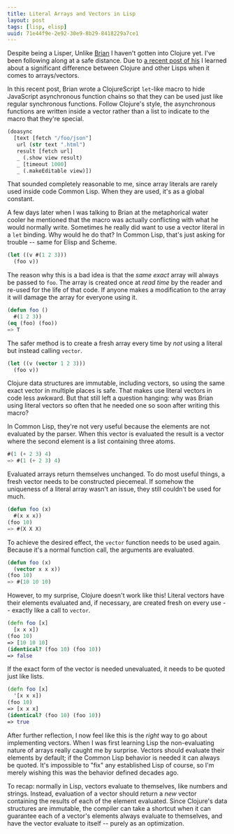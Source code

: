 ```yaml
---
title: Literal Arrays and Vectors in Lisp
layout: post
tags: [lisp, elisp]
uuid: 71e44f9e-2e92-30e9-8b29-8418229a7ce1
---
```


Despite being a Lisper, Unlike [Brian](http://www.50ply.com/) I
haven't gotten into Clojure yet. I've been following along at a safe
distance. Due to
[a recent post of his](http://www.50ply.com/blog/2012/07/06/asynchronous-sequential-code-shape/)
I learned about a significant difference between Clojure and other
Lisps when it comes to arrays/vectors.

In this recent post, Brian wrote a ClojureScript `let`-like macro to
hide JavaScript asynchronous function chains so that they can be used
just like regular synchronous functions. Follow Clojure's style, the
asynchronous functions are written inside a vector rather than a list
to indicate to the macro that they're special.

~~~clojure
(doasync
  [text [fetch "/foo/json"]
   url (str text ".html")
   result [fetch url]
   _ (.show view result)
   _ [timeout 1000]
   _ (.makeEditable view)])
~~~

That sounded completely reasonable to me, since array literals are
rarely used inside code Common Lisp. When they are used, it's as a
global constant.

A few days later when I was talking to Brian at the metaphorical water
cooler he mentioned that the macro was actually conflicting with what
he would normally write. Sometimes he really did want to use a vector
literal in a `let` binding. Why would he do that? In Common Lisp,
that's just asking for trouble -- same for Elisp and Scheme.

~~~cl
(let ((v #(1 2 3)))
  (foo v))
~~~

The reason why this is a bad idea is that the *same exact* array will
always be passed to `foo`. The array is created once at *read time* by
the reader and re-used for the life of that code. If anyone makes a
modification to the array it will damage the array for everyone using
it.

~~~cl
(defun foo ()
  #(1 2 3))
(eq (foo) (foo))
=> T
~~~

The safer method is to create a fresh array every time by *not* using
a literal but instead calling `vector`.

~~~cl
(let ((v (vector 1 2 3)))
  (foo v))
~~~

Clojure data structures are immutable, including vectors, so using the
same exact vector in multiple places is safe. That makes use literal
vectors in code less awkward. But that still left a question hanging:
why was Brian using literal vectors so often that he needed one so
soon after writing this macro?

In Common Lisp, they're not very useful because the elements are not
evaluated by the parser. When this vector is evaluated the result is a
vector where the second element is a list containing three atoms.

~~~cl
#(1 (+ 2 3) 4)
=> #(1 (+ 2 3) 4)
~~~

Evaluated arrays return themselves unchanged. To do most useful
things, a fresh vector needs to be constructed piecemeal. If somehow
the uniqueness of a literal array wasn't an issue, they still couldn't
be used for much.

~~~cl
(defun foo (x)
  #(x x x))
(foo 10)
=> #(X X X)
~~~

To achieve the desired effect, the `vector` function needs to be used
again. Because it's a normal function call, the arguments are
evaluated.

~~~cl
(defun foo (x)
  (vector x x x))
(foo 10)
=> #(10 10 10)
~~~

However, to my surprise, Clojure doesn't work like this! Literal
vectors have their elements evaluated and, if necessary, are created
fresh on every use -- exactly like a call to `vector`.

~~~clojure
(defn foo [x]
  [x x x])
(foo 10)
=> [10 10 10]
(identical? (foo 10) (foo 10))
=> false
~~~

If the exact form of the vector is needed unevaluated, it needs to be
quoted just like lists.

~~~clojure
(defn foo [x]
  '[x x x])
(foo 10)
=> [x x x]
(identical? (foo 10) (foo 10))
=> true
~~~

After further reflection, I now feel like this is the *right* way to
go about implementing vectors. When I was first learning Lisp the
non-evaluating nature of arrays really caught me by surprise. Vectors
should evaluate their elements by default; if the Common Lisp behavior
is needed it can always be quoted. It's impossible to "fix" any
established Lisp of course, so I'm merely wishing this was the
behavior defined decades ago.

To recap: normally in Lisp, vectors evaluate to themselves, like
numbers and strings. Instead, evaluation of a vector should return a
*new* vector containing the results of each of the element
evaluated. Since Clojure's data structures are immutable, the compiler
can take a shortcut when it can guarantee each of a vector's elements
always evaluate to themselves, and have the vector evaluate to itself
-- purely as an optimization.
